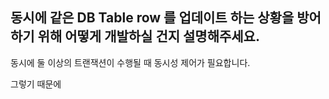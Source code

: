 ## 동시에 같은 DB Table row 를 업데이트 하는 상황을 방어하기 위해 어떻게 개발하실 건지 설명해주세요.

동시에 둘 이상의 트랜잭션이 수행될 때 동시성 제어가 필요합니다.

그렇기 때문에 
